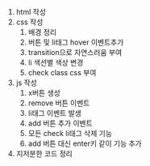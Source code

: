 1. html 작성
2. css 작성
    1. 배경 정리
    2. 버튼 및 li태그 hover 이벤트추가
    3. transition으로 자연스러움 부여
    4. li 색션별 색상 변경
    5. check class css 부여
3. js 작성
    1. x버튼 생성
    2. remove 버튼 이벤트
    3. li태그 이벤트 발생
    4. add 버튼 추가 이벤트
    5. 모든 check li태그 삭제 기능
    6. add 버튼 대신 enter키 같이 기능 추가
4. 지저분한 코드 정리
